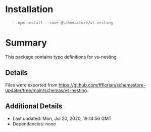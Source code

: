 # Installation
> `npm install --save @schemastore/vs-nesting`

# Summary
This package contains type definitions for vs-nesting.

## Details
Files were exported from https://github.com/ffflorian/schemastore-updater/tree/main/schemas/vs-nesting.

## Additional Details
* Last updated: Mon, Jul 20, 2020, 19:14:56 GMT
* Dependencies: none
